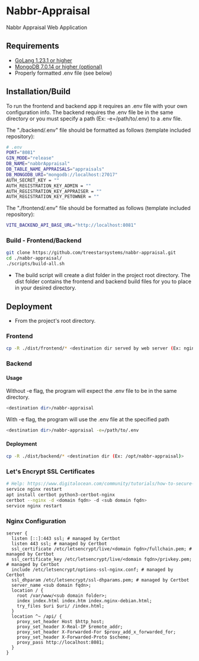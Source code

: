 # Nabbr-Appraisal

Nabbr Appraisal Web Application

## Requirements

- [GoLang 1.23.1 or higher](https://go.dev/doc/install)
- [MongoDB 7.0.14 or higher (optional)](https://www.mongodb.com/docs/manual/administration/install-community/)
- Properly formatted .env file (see below)

## Installation/Build

To run the frontend and backend app it requires an .env file with your own configuration info. The backend requires the .env file be in the same directory or you must specify a path (Ex: -e=/path/to/.env) to a .env file.

The "./backend/.env" file should be formatted as follows (template included repository):

```bash
# .env
PORT="8081"
GIN_MODE="release"
DB_NAME="nabbrAppraisal"
DB_TABLE_NAME_APPRAISALS="appraisals"
DB_MONGODB_URI="mongodb://localhost:27017"
AUTH_SECRET_KEY = ""
AUTH_REGISTRATION_KEY_ADMIN = ""
AUTH_REGISTRATION_KEY_APPRAISER = ""
AUTH_REGISTRATION_KEY_PETOWNER = ""
```

The "./frontend/.env" file should be formatted as follows (template included repository):

```bash
VITE_BACKEND_API_BASE_URL="http://localhost:8081"
```

### Build - Frontend/Backend

```bash
git clone https://github.com/treestarsystems/nabbr-appraisal.git
cd ./nabbr-appraisal/
./scripts/build-all.sh
```

- The build script will create a dist folder in the project root directory. The dist folder contains the frontend and backend build files for you to place in your desired directory.

## Deployment

- From the project's root directory.

### Frontend

```bash
cp -R ./dist/frontend/* <destination dir served by web server (Ex: nginx)>
```

### Backend

#### Usage

Without -e flag, the program will expect the .env file to be in the same directory.

```bash
<destination dir>/nabbr-appraisal
```

With -e flag, the program will use the .env file at the specified path

```bash
<destination dir>/nabbr-appraisal -e=/path/to/.env
```

#### Deployment

```bash
cp -R ./dist/backend/* <destination dir (Ex: /opt/nabbr-appraisal)>
```

### Let's Encrypt SSL Certificates

```bash
# Help: https://www.digitalocean.com/community/tutorials/how-to-secure-nginx-with-let-s-encrypt-on-ubuntu-20-04
service nginx restart
apt install certbot python3-certbot-nginx
certbot --nginx -d <domain fqdn> -d <sub domain fqdn>
service nginx restart
```

### Nginx Configuration

```nginx
server {
  listen [::]:443 ssl; # managed by Certbot
  listen 443 ssl; # managed by Certbot
  ssl_certificate /etc/letsencrypt/live/<domain fqdn>/fullchain.pem; # managed by Certbot
  ssl_certificate_key /etc/letsencrypt/live/<domain fqdn>/privkey.pem; # managed by Certbot
  include /etc/letsencrypt/options-ssl-nginx.conf; # managed by Certbot
  ssl_dhparam /etc/letsencrypt/ssl-dhparams.pem; # managed by Certbot
  server_name <sub domain fqdn>;
  location / {
    root /var/www/<sub domain folder>;
    index index.html index.htm index.nginx-debian.html;
    try_files $uri $uri/ /index.html;
  }
  location ^~ /api/ {
    proxy_set_header Host $http_host;
    proxy_set_header X-Real-IP $remote_addr;
    proxy_set_header X-Forwarded-For $proxy_add_x_forwarded_for;
    proxy_set_header X-Forwarded-Proto $scheme;
    proxy_pass http://localhost:8081;
  }
}
```

